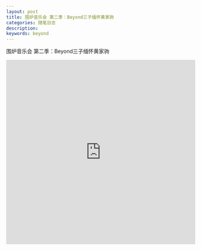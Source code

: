 ```yaml
---
layout: post
title: 围炉音乐会 第二季：Beyond三子缅怀黄家驹 
categories: 随笔日志
description: 
keywords: beyond
---
```


围炉音乐会 第二季：Beyond三子缅怀黄家驹


<iframe height=498 width=510 src='http://player.youku.com/embed/XMjg0MDY0OTQzMg==' frameborder=0 'allowfullscreen'></iframe>